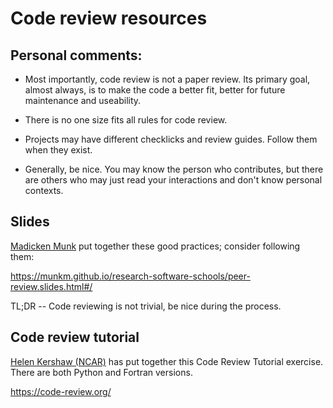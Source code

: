 # Code review resources

## Personal comments:

* Most importantly, code review is not a paper review.
Its primary goal, almost always, is to make the code a better fit, better for future maintenance and useability.


* There is no one size fits all rules for code review.

* Projects may have different checklicks and review guides. Follow them when they exist.

* Generally, be nice. You may know the person who contributes, but there are others who may just read your interactions and don't know personal contexts.


## Slides

[Madicken Munk](https://github.com/munkm) put together these good practices; consider following them:

https://munkm.github.io/research-software-schools/peer-review.slides.html#/

TL;DR -- Code reviewing is not trivial, be nice during the process.


## Code review tutorial

[Helen Kershaw (NCAR)](https://dart.ucar.edu/research/code-review-better-scientific-software/) has put together this Code Review Tutorial exercise.
There are both Python and Fortran versions.


https://code-review.org/
